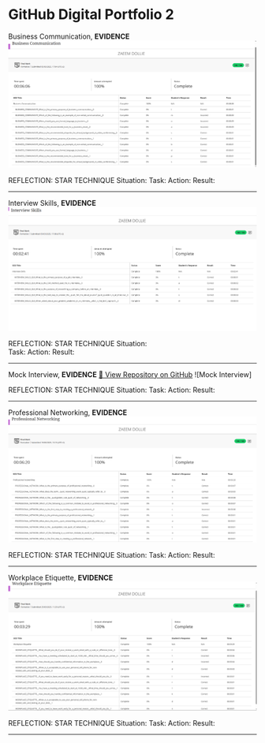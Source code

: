 GitHub Digital Portfolio 2
======

Business Communication,
**EVIDENCE**
![Business Communication](Business%20Communication.PNG)

REFLECTION: STAR TECHNIQUE
Situation: 
Task: 
Action: 
Result: 

---

Interview Skills,
**EVIDENCE**
![Interview Skills](Interview%20Skills.PNG)

REFLECTION: STAR TECHNIQUE
Situation:  
Task: 
Action: 
Result: 

---

Mock Interview,
**EVIDENCE**
[🔗 View Repository on GitHub](https://github.com/ZaeemDollie/Mock-Interview)
![Mock Interview]

REFLECTION: STAR TECHNIQUE
Situation: 
Task: 
Action: 
Result: 

---

Professional Networking,
**EVIDENCE**
![Professional Networking](Professional%20Networking.PNG)

REFLECTION: STAR TECHNIQUE
Situation: 
Task: 
Action: 
Result: 

---

Workplace Etiquette,
**EVIDENCE**
![Workplace Etiquette](Workplace%20Etiquette.PNG)

REFLECTION: STAR TECHNIQUE
Situation: 
Task: 
Action: 
Result: 

---
